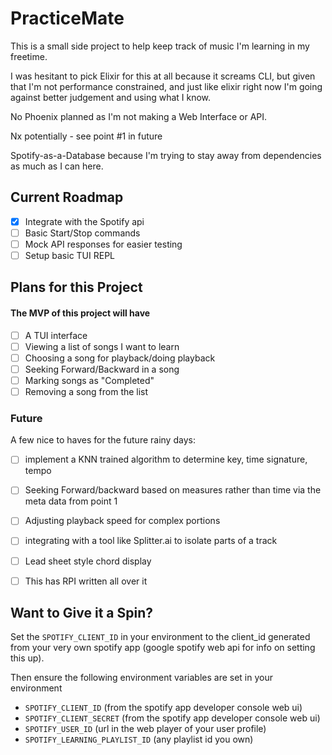 # PracticeMate

This is a small side project to help keep track of music I'm learning in my freetime.

I was hesitant to pick Elixir for this at all because it screams CLI, but given that 
I'm not performance constrained, and just like elixir right now I'm going against
better judgement and using what I know.

No Phoenix planned as I'm not making a Web Interface or API. 

Nx potentially - see point #1 in future

Spotify-as-a-Database because I'm trying to stay away from dependencies as much as I can here.

## Current Roadmap
- [X] Integrate with the Spotify api
- [ ] Basic Start/Stop commands
- [ ] Mock API responses for easier testing 
- [ ] Setup basic TUI REPL

## Plans for this Project
#### The MVP of this project will have
- [ ] A TUI interface
- [ ] Viewing a list of songs I want to learn 
- [ ] Choosing a song for playback/doing playback 
- [ ] Seeking Forward/Backward in a song 
- [ ] Marking songs as "Completed"
- [ ] Removing a song from the list 

### Future 
A few nice to haves for the future rainy days:
- [ ] implement a KNN trained algorithm to determine key, time signature, tempo
- [ ] Seeking Forward/backward based on measures rather than time via the meta data from point 1
- [ ] Adjusting playback speed for complex portions
- [ ] integrating with a tool like Splitter.ai to isolate parts of a track 
- [ ] Lead sheet style chord display
- [ ] This has RPI written all over it


## Want to Give it a Spin?
Set the `SPOTIFY_CLIENT_ID` in your environment to the client_id generated from your 
very own spotify app (google spotify web api for info on setting this up).

Then ensure the following environment variables are set in your environment
- `SPOTIFY_CLIENT_ID` (from the spotify app developer console web ui)
- `SPOTIFY_CLIENT_SECRET` (from the spotify app developer console web ui)
- `SPOTIFY_USER_ID` (url in the web player of your user profile)
- `SPOTIFY_LEARNING_PLAYLIST_ID` (any playlist id you own)
